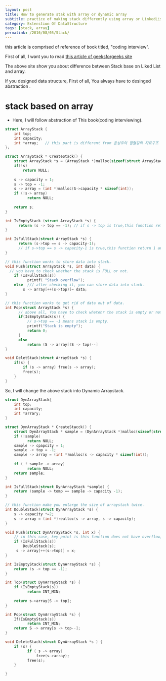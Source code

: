 ```yaml
---
layout: post
title: How to generate stak with array or dynamic array
subtitle: practice of making stack differently using array or LinkedList
category: Extenstion Of DataStructure
tags: [stack, array]
permalink: /2016/08/05/Stack/
---
```


this article is comprised of reference of book titled, "coding interview".

First of all, I want you to read [this article of geeksforgeeks site](http://www.geeksforgeeks.org/linked-list-vs-array/)

The above site show you about difference between Stack base on Liked List and array.

If you designed data structure, First of all, You always have to desinged abstraction .

# stack based on array

 - Here, I will follow abstraction of This book(coding interviewing).
 
```c
struct ArrayStack {
    int top;
    int capacity;
    int *array;   // this part is different from 윤성우의 열혈강의 자료구조
};

struct ArrayStack * CreateStack() {
    struct ArrayStack *s = (ArrayStack *)malloc(sizeof(struct ArrayStack));
    if(!s)
        return NULL;
        
    s -> capacity = 1;
    s -> top = -1;
    s -> array = (int *)malloc(S->capacity * sizeof(int)); 
    if (!s-> array)
          return NULL;
  
    return s; 
}

int IsEmptyStack (struct ArrayStack *s) {
      return (s -> top == -1); // if s -> top is true,this function return 1 and if s -> top is false,  this function reture 0,
}

int IsFullStack(struct ArrayStack *s) {
      return (s->top == s -> capacity-1);
      // if s->top == s -> capacity-1 is true,this function return 1 and if s->top == s -> capacity-1 is false,  this function reture 0
}

// this function works to store data into stack. 
void Push(struct ArrayStack *s, int data) {
  // you have to ckeck whether the stack is FULL or not. 
    if (IsFullStack(s))
          printf( "Stack overflow");
    else  /// after checking it, you can store data into stack. 
        s -> array[++(s->top)]= data;
}

// this function works to get rid of data out of data. 
int Pop(struct ArrayStack *s) {
      // above all, You have to check whetehr the stack is empty or not
      if(IsEmptyStack(s)) {
          // s->top == -1 means stack is empty.
          printf("Stack is empty");
          return 0;
      }
      else 
          return (S -> array[(S -> top)--]
}

void DeletStack(struct ArrayStack *s) {
    if(s) {
        if (s -> array) free(s -> array);
        free(s);
    }
}
```


So, I will change the above stack into Dynamic Arraystack.

```c
struct DynArrayStack{
    int top;
    int capacity;
    int *arrary;
}

struct DynArrayStack * CreateStacck() {
    struct DynArrayStack * sample = (DynArrayStack *)malloc(sizeof(struct DynArrayStack));
    if (!sample)
          return NULL;
    sample -> cpapcity = 1; 
    sample -> top = -1; 
    sample -> array = (int *)malloc(s -> capacity * sizeof(int));
    
    if ( ! sample -> array)
          return NULL;
    return sample;
}

int IsFullStack(struct DynArrayStack *sample) {
    return (sample -> tomp == sample -> capacity -1);
}

// this function make you enlarge the size of arraystack twice. 
int DoubleStack(struct DynArrayStack *s) {
    s -> capacity *=2;
    s -> array = (int *)realloc(s -> array, s -> capacity);
}

void Push(struct DynArrayStack *s, int x) {
    // in this case, key point is this function does not have overflow;
    if (IsFullStack(s))
        DoubleStack(s);
     s -> array[++(s->top)] = x;
}

int IsEmptyStack(struct DynArrayStack *s) {
    return (s -> top == -1);
}

int Top(struct DynArrayStack *s) {
    if (IsEmptyStack(s))
          return INT_MIN;
      
    return s->array[S -> top];
}

int Pop(struct DynArrayStack *s) {
    If(IsEmptyStack(s))
          return INT_MIN;
    return S -> array[s -> top--];
}

void DeleteStack(struct DynArrayStack *s ) {
    if (s) {
          if ( s -> array) 
              free(s->array);
          free(s);
    }

}
```


 
